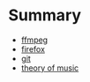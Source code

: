 # Summary

- [ffmpeg](./ffmpeg.md)
- [firefox](./firefox.md)
- [git](./git.md)
- [theory of music](https://github.com/huarkiou/theory-of-music/blob/main/index.md)
